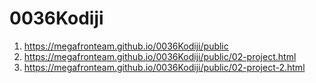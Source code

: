 # 0036Kodiji

1. <https://megafronteam.github.io/0036Kodiji/public>
2. <https://megafronteam.github.io/0036Kodiji/public/02-project.html>
3. <https://megafronteam.github.io/0036Kodiji/public/02-project-2.html>
